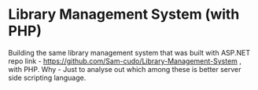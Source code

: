 # Library Management System (with PHP)

Building the same library management system that was built with ASP.NET repo link - https://github.com/Sam-cudo/Library-Management-System , with PHP.
Why - Just to analyse out which among these is better server side scripting language.

